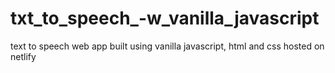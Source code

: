 # txt_to_speech_-w_vanilla_javascript
text to speech web app built using vanilla javascript, html and css hosted on netlify
